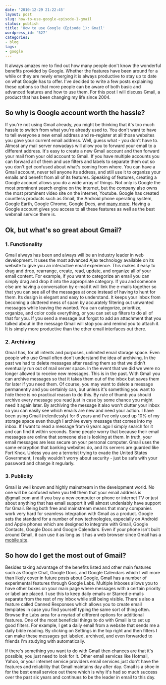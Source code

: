 ```yaml
---
date: '2010-12-29 21:22:45'
layout: post
slug: how-to-use-google-episode-1-gmail
status: publish
title: 'How to use Google (Episode 1): Gmail'
wordpress_id: '527'
categories:
- blog
tags:
- google
---
```


It always amazes me to find out how many people don't know the wonderful benefits provided by Google. Whether the features have been around for a while or they are newly emerging it is always productive to stay up to date on what Google has to offer. I've decided to write a few posts explaining these options so that more people can be aware of both basic and advanced features and how to use them. For this post I will discuss Gmail, a product that has been changing my life since 2004.

## So why is Google account worth the hassle?

If you're not using Gmail already, you might be thinking that it's too much hassle to switch from what you're already used to. You don't want to have to tell everyone a new email address and re-register at all those websites you gave your current email address. Well, guess what - you don't have to. Almost any mail server nowadays will allow you to forward your email to a different address. It's easy to create a new Gmail account and then forward your mail from your old account to Gmail. If you have multiple accounts you can forward all of them and use filters and labels to separate them out so you don't get confused about what's coming from where. You can have a Gmail account, never tell anyone its address, and still use it to organize your emails and benefit from all of its features. Speaking of features, creating a Google account allows you do a wide array of things. Not only is Google the most prominent search engine on the internet, but the company also owns the most prominent video site on the internet, Youtube. Google has created countless products such as Gmail, the Android phone operating system, Google Earth, Google Chrome, Google Docs, and [many more](http://www.google.com/intl/en/options/). Having a Google account gives you access to all these features as well as the best webmail service there is.

## Ok, but what's so great about Gmail?

### 1. Functionality

Gmail always has been and always will be an industry leader in web development. It uses the most advanced Ajax technology available on its website to give you an interactive email experience. This makes it easy to drag and drop, rearrange, create, read, update, and organize all of your email content. For example, if you want to categorize an email you can simply drag and drop it into the appropriate category. If you and someone else are having a conversation by e-mail it will link the e-mails together so that you can see all of the messages at once instead of having to hunt for them. Its design is elegant and easy to understand. It keeps your inbox from becoming a cluttered mess of spam by accurately filtering out unwanted messages while leaving the wanted. You can categorize, prioritize, organize, and color code everything, or you can set up filters to do all of that for you. If you send a message but forgot to add an attachment that you talked about in the message Gmail will stop you and remind you to attach it. It is simply more productive than the other email interfaces out there.

### 2. Archiving

Gmail has, for all intents and purposes, unlimited email storage space. Even people who use Gmail often don't understand the idea of archiving. In the past we had to delete messages after reading them so that we didn't eventually run out of mail server space. In the event that we did we were no longer allowed to receive new messages. This is in the past. With Gmail you can archive messages so that it takes them out of the inbox but saves them for later if you need them. Of course, you may want to delete a message permanently and you certainly can, but unless it's something you want to hide there is no practical reason to do this. By rule of thumb you should archive every message you read just in case by some chance you might need it again later. By archiving the message it also won't clutter your inbox so you can easily see which emails are new and need your action. I have been using Gmail (relentlessly) for 6 years and I've only used up 10% of my storage space even though I archive every message that comes into my inbox. If I want to read a message from 6 years ago I simply search for it and can find it within seconds. Some people worry that because their email messages are online that someone else is looking at them. In truth, your email messages are less secure on your personal computer. Gmail uses the same encryption that banking websites do, and its servers are guarded like Fort Knox. Unless you are a terrorist trying to evade the United States Government, I really wouldn't worry about security - just be safe with your password and change it regularly.

### 3. Publicity

Gmail is well known and highly mainstream in the development world. No one will be confused when you tell them that your email address is @gmail.com and if you buy a new computer or phone or internet TV or just about anything that has email support it will almost undeniably have support for Gmail. Being both free and mainstream means that many companies work very hard for seamless integration with Gmail as a product. Google sets the standard for a number of new technologies, especially on Android and Apple phones which are designed to integrate with Gmail, Google Contacts, Google Docs and Google Calendars. Even if your phone isn't built around Gmail, it can use it as long as it has a web browser since Gmail has a [mobile site](http://m.google.com/).

## So how do I get the most out of Gmail?

Besides taking advantage of the benefits listed and other main features such as Google Chat, Google Docs, and Google Calendars which I will more than likely cover in future posts about Google, Gmail has a number of experimental features through Google Labs. Multiple Inboxes allows you to have other boxes on your main page where messages with a certain priority or label are placed. I use this to keep daily emails or Starred e-mails separate from the rest of my Inbox while still being visible. There's also a feature called Canned Responses which allows you to create email templates in case you find yourself typing the same sort of thing often. Browse the Labs area for a myriad of different options for additional features. One of the most beneficial things to do with Gmail is to set up good filters. For example, I get a daily email from a website that sends me a daily bible reading. By clicking on Settings in the top right and then filters I can make these messages get labeled, archived, and even forwarded to friends I'm studying with automatically.

If there's something you want to do with Gmail then chances are that it's possible; you just need to look for it. Other email services like Hotmail, Yahoo, or your internet service providers email services just don't have the features and reliability that Gmail maintains day after day. Gmail is a shoe in for the best email service out there which is why it's had so much success over the past six years and continues to be the leader in email to this day.

